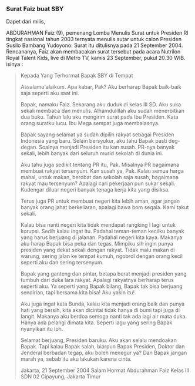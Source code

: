 ### Surat Faiz buat SBY

Dapet dari milis,

ABDURAHMAN Faiz (9), pemenang Lomba Menulis Surat untuk Presiden RI tingkat nasional tahun 2003 ternyata menulis sutar untuk calon Presiden Susilo Bambang Yudoyono. Surat itu ditulisnya pada 21 September 2004. Rencananya, Faiz akan membacakan surat tersebut pada acara Nutrilon Royal Talent Kids, live di Metro TV, kamis 23 September, pukul 20.30 WIB. isinya :

>Kepada Yang Terhormat
>Bapak SBY
>di Tempat
>
>Assalamu'alaikum.
>Apa kabar, Pak? Aku berharap Bapak baik-baik saja seperti aku 
>saat ini.
>
>Bapak, namaku Faiz. Sekarang aku duduk di kelas III SD. Aku 
>suka sekali membaca dan menulis. Alhamdulillah aku sudah 
>menerbitkan dua buku. Tahun lalu aku mengirim surat pada Ibu 
>Presiden. Kata orang suratku lucu. Ibu Mega sempat juga 
>membalasnya.
>
>Bapak sayang selamat ya sudah dipilih rakyat sebagai Presiden 
>Indonesia yang baru. Selain bersyukur, aku tahu Bapak pasti 
>deg-degan. Soalnya menjadi Presiden itu kan susah. PR-nya 
>banyak sekali, lebih banyak dari seluruh murid sekolah di dunia 
>ini.
>
>Aku tahu juga sedikit tentang PR itu, Pak. Misalnya PR bagaimana 
>membuat rakyat tersenyum. Kan susah ya, Pak. Kalau semua 
>harga mahal, untuk makan, berobat dan sekolah saja susah, 
>bagaimana rakyat mau tersenyum? Apalagi cari pekerjaan pun 
>sukar sekali. Kudengar diluar negeri banyak tenaga kerja kita 
>yang disiksa.
>
>Terus juga PR untuk membuat negeri kita lebih aman, agar 
>jangan banyak orang jahat berkeliaran, apalagi bawa bom 
>segala. Kami takut sekali.
>
>Kalau bisa nanti negeri kita tidak mendapat rangking I lagi untuk 
>korupsi. Sedih kalau ingat itu. Padahal teman-teman kecilku 
>banyak yang harus berjuang di jalanan. Padahal negeri kita kaya. 
>Makanya aku harap Bapak bisa peka dan tegas. Mimpiku sih ingin 
>punya presiden yang dekat sekali dengan rakyat. Tidak malu 
>makan di warung, sering jalan ke tempat kumuh, ngobrol dengan 
>orang kecil seperti aku dan sering tersenyum.
>
>Bapak yang ganteng dan pintar, betapa berat menjadi presiden 
>yang tumbuh dari duka lara rakyat. Apalagi rakyatnya berharap 
>terus seperti aku. Ya seperti yang Bapak bilang, Bapak tak bisa 
>berjuang sendirian, tapi bersama kita bisa! Aku yakin itu!
>
>Aku juga ingat kata Bunda, kalau kita menjadi orang baik dan 
>punya hati yang bersih, kita akan dicintai tidak hanya di bumi tapi 
>juga di langit. Makanya aku berdoa semoga nanti tak ada lagi air 
>mata duka. Hanya ada pelangi dimata kita. Seperti lagu yang 
>sering Bapak nyanyikan itu loh.
>
>Selamat berjuang, Presiden baruku. Aku akan selalu mendoakan 
>Bapak. Tapi kalau Bapak salah, biarpun Bapak Presiden, Doktor 
>dan Jenderal berbadan tegap, aku boleh menegur ya? Dan Bapak
>jangan marah ya, sebab itu aku lakukan karena cinta.
>
>Jakarta, 21 September 2004
>Salam Hormat
>Abdurahman Faiz
>Kelas III SDN 02 Cipayung, Jakarta Timur

<!-- METADATA: {"time": "2004-09-24 16:45:57", "title": "Surat Faiz buat SBY"} -->
